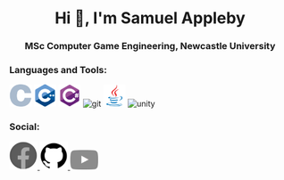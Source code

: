 <h1 align="center">Hi 👋, I'm Samuel Appleby</h1>
<h3 align="center">MSc Computer Game Engineering, Newcastle University</h3>

<h3 align="left">Languages and Tools:</h3>
<p align="left"> <img src="https://raw.githubusercontent.com/devicons/devicon/master/icons/c/c-original.svg" alt="c" width="40" height="40"/> 
<img src="https://raw.githubusercontent.com/devicons/devicon/master/icons/cplusplus/cplusplus-original.svg" alt="cplusplus" width="40" height="40"/> 
<img src="https://raw.githubusercontent.com/devicons/devicon/master/icons/csharp/csharp-original.svg" alt="csharp" width="40" height="40"/> 
<img src="https://www.vectorlogo.zone/logos/git-scm/git-scm-icon.svg" alt="git" width="40" height="40"/> 
<img src="https://raw.githubusercontent.com/devicons/devicon/master/icons/java/java-original.svg" alt="java" width="40" height="40"/>
<img src="https://www.vectorlogo.zone/logos/unity3d/unity3d-icon.svg" alt="unity" width="40" height="40"/> </p>

<h3 align="left">Social:</h3>
<p align="left">
 <a href="https://www.facebook.com/sam.appleby.92/">
                                            <img src="img/facebook1.png" alt="Facebook" onmouseover="this.src='img/facebook.png'"
                                                 onmouseout="this.src='img/facebook1.png'" width="10%" height="10%">
                                        </a>
                                        <a href="https://github.com/SamuelAppleby">
                                            <img src="img/github1.png" alt="Github" onmouseover="this.src='img/github.png'"
                                                 onmouseout="this.src='img/github1.png'" width="10%" height="10%">
                                        </a>
                                        <a href="https://www.youtube.com/channel/UCTYYNu3L4w2ydM7KhX6sFMw">
                                            <img src="img/youtube1.png" alt="Youtube" onmouseover="this.src='img/youtube.png'"
                                                 onmouseout="this.src='img/youtube1.png'" width="10%" height="10%">
                                        </a>
</p>
